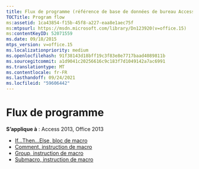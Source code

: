 ```yaml
---
title: Flux de programme (référence de base de données de bureau Access)
TOCTitle: Program flow
ms:assetid: 1ca43854-f15b-45f8-a227-eaa8e1aec75f
ms:mtpsurl: https://msdn.microsoft.com/library/Dn123920(v=office.15)
ms:contentKeyID: 52071559
ms.date: 09/18/2015
mtps_version: v=office.15
ms.localizationpriority: medium
ms.openlocfilehash: 91f38143d18bff19c3f83e8e7717baad4089811b
ms.sourcegitcommit: a1d9041c20256616c9c183f7d1049142a7ac6991
ms.translationtype: MT
ms.contentlocale: fr-FR
ms.lasthandoff: 09/24/2021
ms.locfileid: "59606442"
---
```

# <a name="program-flow"></a>Flux de programme

**S’applique à** : Access 2013, Office 2013

- [If...Then...Else, bloc de macro](if-then-else-macro-block.md)
- [Comment, instruction de macro](comment-macro-statement.md)
- [Group, instruction de macro](group-macro-statement.md)
- [Submacro, instruction de macro](submacro-macro-statement.md)

